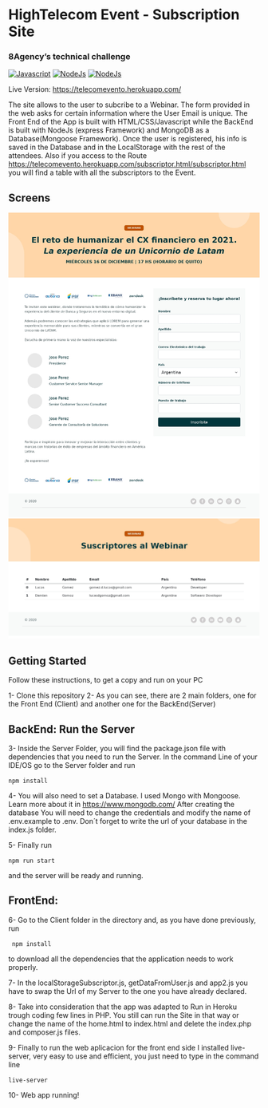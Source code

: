 # HighTelecom Event - Subscription Site 
###  8Agency’s technical challenge

 
 [![Javascript](https://img.shields.io/badge/-Javascript-yellow.svg)](https://www.javascript.com/) [![NodeJs](https://img.shields.io/badge/-NodeJS-brightgreen.svg)](https://www.nodejs.org/) [![NodeJs](https://img.shields.io/badge/-MongoDB-green.svg)](https://www.python.org/)

Live Version: https://telecomevento.herokuapp.com/


The site allows to the user to subcribe to a Webinar.
The form provided in the web asks for certain information where the User Email is unique. The Front End of the App is built with HTML/CSS/Javascript while the BackEnd is built with NodeJs (express Framework) and MongoDB as a Database(Mongoose Framework). Once the user is registered, his info is saved in the Database and in the LocalStorage with the rest of the attendees.  Also if you access to the Route https://telecomevento.herokuapp.com/subscriptor.html/subscriptor.html you will find a table with all the subscriptors to the Event. 


## Screens

![Image of main Screen](./client/images/siteScreen.jpg)
![Image of subscriptor Screen](./client/images/subscritorsScreen.png)


## Getting Started
Follow these instructions, to get a copy and run on your PC

1- Clone this repository
2- As you can see, there are 2 main folders, one for the Front End (Client) and  another one for the BackEnd(Server)

## BackEnd: Run the Server 
3- Inside the Server Folder, you will find the package.json file with dependencies that you need to run the Server. In the command Line of your IDE/OS go to the Server folder and run

   ```
   npm install
   ```


4- You will also need to set a Database. I used Mongo with Mongoose. Learn more about it in https://www.mongodb.com/ After creating the database You will need to change the credentials and modify the name of .env.example to .env. Don´t forget to write the url of your database in the index.js folder.

5-  Finally run 
   ```
   npm run start
   ```
and the server will be ready and running.


## FrontEnd: 
6- Go to the Client folder in the directory and, as you have done previously, run 
  ```
   npm install
   ```
   to download all the dependencies that the application needs to work properly. 

7-  In the localStorageSubscriptor.js, getDataFromUser.js and app2.js you have to swap the Url of my Server to the one you have already declared. 

8- Take into consideration that the app was adapted to Run in Heroku trough coding few lines in PHP. You still can run the Site in that way or change the name of the home.html to index.html and delete the index.php and composer.js files.  

9- Finally to run the web aplicacion for the front end side I installed live-server, very easy to use and efficient, you just need to type in the command line
  ```
live-server
   ```

10- Web app running! 